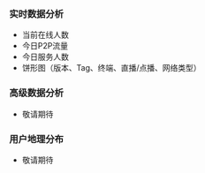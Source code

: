 
### 实时数据分析

- 当前在线人数
- 今日P2P流量
- 今日服务人数
- 饼形图（版本、Tag、终端、直播/点播、网络类型）

### 高级数据分析

- 敬请期待

### 用户地理分布

- 敬请期待